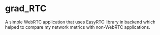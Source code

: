 # grad_RTC
A simple WebRTC application that uses EasyRTC library in backend which helped to compare my network metrics with non-WebRTC applications.
